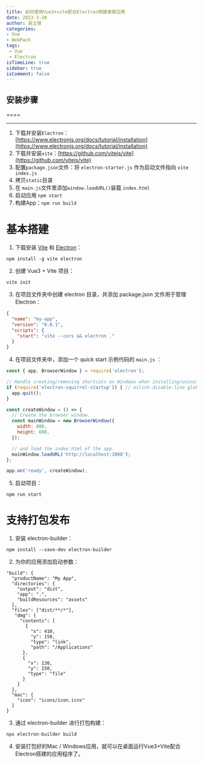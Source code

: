 ```yaml
---
title: 如何使用Vue3+vite配合Electron搭建桌面应用
date: 2023-3-28
author: 吴立铎
categories:
- Vue
- WebPack
tags:
 - Vue
 - Electron
isTimeLine: true
sidebar: true
isComment: false
---
```


## **安装步骤**
====

-----------------------------

1.  下载并安装`Electron`：[https://www.electronjs.org/docs/tutorial/installation](https://www.electronjs.org/docs/tutorial/installation)
2.  下载并安装`vite`：[https://github.com/vitejs/vite](https://github.com/vitejs/vite)
3.  配置`package.json`文件：将 `electron-starter.js` 作为启动文件指向 `vite index.js`
4.  拷贝`static`目录
5.  在 `main.js`文件里添加`window.loadURL()`装载 `index.html`
6.  启动应用 `npm start`
7.  构建App：`npm run build`

基本搭建
====

1.  下载安装 [Vite](https://github.com/vitejs/vite) 和 [Electron](https://www.electronjs.org/)：

```command
npm install -g vite electron
```

2.  创建 Vue3 + Vite 项目：

```command
vite init
```

3.  在项目文件夹中创建 electron 目录，并添加 package.json 文件用于管理 Electron：

```json
{
  "name": "my-app",
  "version": "0.0.1",
  "scripts": {
    "start": "vite --cors && electron ."
  }
}
```

4.  在项目文件夹中，添加一个 quick start 示例代码的 `main.js` ：

```javascript
const { app, BrowserWindow } = require('electron');

// Handle creating/removing shortcuts on Windows when installing/uninstalling.
if (require('electron-squirrel-startup')) { // eslint-disable-line global-require
  app.quit();
}

const createWindow = () => { 
  // Create the browser window.
  const mainWindow = new BrowserWindow({
    width: 800,
    height: 600,
  });

  // and load the index.html of the app.
  mainWindow.loadURL('http://localhost:3000');
};

app.on('ready', createWindow);
```

5.  启动项目：

```command
npm run start
```

支持打包发布
======

1.  安装 electron-builder：

```command
npm install --save-dev electron-builder
```

2.  为你的应用添加启动参数：

```command
"build": {
  "productName": "My App",
  "directories": {
    "output": "dist",
    "app": ".",
    "buildResources": "assets"
  },
  "files": ["dist/**/*"],
   "dmg": { 
     "contents": [
       {
         "x": 410,
         "y": 150,
         "type": "link",
         "path": "/Applications"
      },
      {
        "x": 130,
        "y": 150,
        "type": "file"
      }
    ]
  },
  "mac": {
    "icon": "icons/icon.icns"
  }
}
```

3.  通过 electron-builder 进行打包构建：

```command
npx electron-builder build
```

4.  安装打包好的Mac / Windows应用，就可以在桌面运行Vue3+Vite配合Electron搭建的应用程序了。
